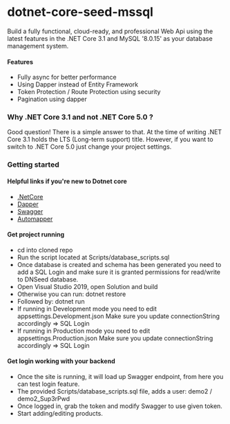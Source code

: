 # dotnet-core-seed-mssql
Build a fully functional, cloud-ready, and professional Web Api using the latest features in the .NET Core 3.1 and MySQL '8.0.15' as your database management system.

#### Features
- Fully async for better performance
- Using Dapper instead of Entity Framework
- Token Protection / Route Protection using security
- Pagination using dapper

### Why .NET Core 3.1 and not .NET Core 5.0 ?
Good question! There is a simple answer to that. At the time of writing .NET Core 3.1 holds the LTS (Long-term support) title. However, if you want to switch to .NET Core 5.0 just change your project settings.

### Getting started

#### Helpful links if you're new to Dotnet core
- [.NetCore](https://dotnet.microsoft.com/download)
- [Dapper](https://dapper-tutorial.net/dapper)
- [Swagger](https://swagger.io/)
- [Automapper](https://automapper.org/)

#### Get project running
- cd into cloned repo
- Run the script located at Scripts/database_scripts.sql
- Once database is created and schema has been generated you need to add a SQL Login and make sure it is granted permissions for read/write to DNSeed database.
- Open Visual Studio 2019, open Solution and build
- Otherwise you can run: dotnet restore
- Followed by: dotnet run
- If running in Development mode you need to edit appsettings.Development.json Make sure you update connectionString accordingly => SQL Login
- If running in Production mode you need to edit appsettings.Production.json Make sure you update connectionString accordingly => SQL Login

#### Get login working with your backend
- Once the site is running, it will load up Swagger endpoint, from here you can test login feature.
- The provided Scripts/database_scripts.sql file, adds a user: demo2 / demo2_Sup3rPwd
- Once logged in, grab the token and modify Swagger to use given token.
- Start adding/editing products.
